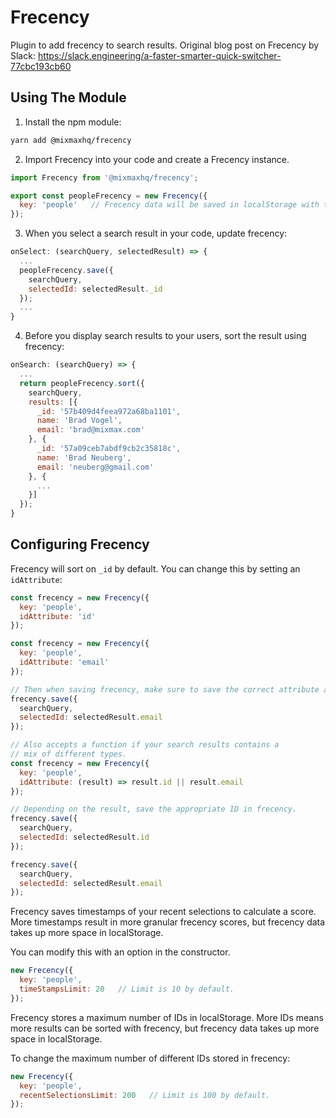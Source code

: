 # Frecency

Plugin to add frecency to search results.
Original blog post on Frecency by Slack: https://slack.engineering/a-faster-smarter-quick-switcher-77cbc193cb60

## Using The Module

1) Install the npm module:
```sh
yarn add @mixmaxhq/frecency
```

2) Import Frecency into your code and create a Frecency instance.
```js
import Frecency from '@mixmaxhq/frecency';

export const peopleFrecency = new Frecency({
  key: 'people'   // Frecency data will be saved in localStorage with the key: 'frecency_people'.
});
```

3) When you select a search result in your code, update frecency:
```js
onSelect: (searchQuery, selectedResult) => {
  ...
  peopleFrecency.save({
    searchQuery,
    selectedId: selectedResult._id
  });
  ...
}
```

4) Before you display search results to your users, sort the result using frecency:
```js
onSearch: (searchQuery) => {
  ...
  return peopleFrecency.sort({
    searchQuery,
    results: [{
      _id: '57b409d4feea972a68ba1101',
      name: 'Brad Vogel',
      email: 'brad@mixmax.com'
    }, {
      _id: '57a09ceb7abdf9cb2c35818c',
      name: 'Brad Neuberg',
      email: 'neuberg@gmail.com'
    }, {
      ...
    }]
  });
}
```

## Configuring Frecency
Frecency will sort on `_id` by default. You can change this by setting an `idAttribute`:
```js
const frecency = new Frecency({
  key: 'people',
  idAttribute: 'id'
});

const frecency = new Frecency({
  key: 'people',
  idAttribute: 'email'
});

// Then when saving frecency, make sure to save the correct attribute as the selectedId.
frecency.save({
  searchQuery,
  selectedId: selectedResult.email
});

// Also accepts a function if your search results contains a
// mix of different types.
const frecency = new Frecency({
  key: 'people',
  idAttribute: (result) => result.id || result.email
});

// Depending on the result, save the appropriate ID in frecency.
frecency.save({
  searchQuery,
  selectedId: selectedResult.id
});

frecency.save({
  searchQuery,
  selectedId: selectedResult.email
});
```

Frecency saves timestamps of your recent selections to calculate a score.
More timestamps result in more granular frecency scores, but frecency data takes up more
space in localStorage.

You can modify this with an option in the constructor.
```js
new Frecency({
  key: 'people',
  timeStampsLimit: 20   // Limit is 10 by default.
});
```

Frecency stores a maximum number of IDs in localStorage. More IDs means more results
can be sorted with frecency, but frecency data takes up more space in localStorage.

To change the maximum number of different IDs stored in frecency:
```js
new Frecency({
  key: 'people',
  recentSelectionsLimit: 200   // Limit is 100 by default.
});
```
